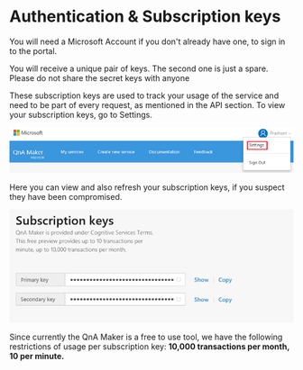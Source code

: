 <!-- 
NavPath: QnA Maker
LinkLabel: Authentication
Url: QnAMaker/documentation/subkeys
Weight: 86 
-->

# Authentication & Subscription keys #
You will need a Microsoft Account if you don't already have one, to sign in to the portal.

You will receive a unique pair of keys. The second one is just a spare. Please do not share the secret keys with anyone

These subscription keys are used to track your usage of the service and need to be part of every request, as mentioned in the API section.
To view your subscription keys, go to Settings.

![alt text](./Images/kbSubscription.png)

Here you can view and also refresh your subscription keys, if you suspect they have been compromised.

![alt text](./Images/kbSubscriptionKey.png)

Since currently the QnA Maker is a free to use tool, we have the following restrictions of usage per subscription key: **10,000 transactions per month, 10 per minute.**
